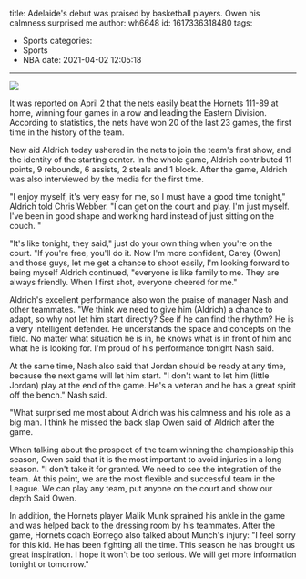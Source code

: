 title: Adelaide's debut was praised by basketball players. Owen  his calmness surprised me
author: wh6648
id: 1617336318480
tags: 
- Sports
categories: 
- Sports
- NBA
date: 2021-04-02 12:05:18
---
![](https://p3.itc.cn/images01/20210402/7351978a871f40509ecda59084589733.jpeg)


It was reported on April 2 that the nets easily beat the Hornets 111-89 at home, winning four games in a row and leading the Eastern Division. According to statistics, the nets have won 20 of the last 23 games, the first time in the history of the team.

New aid Aldrich today ushered in the nets to join the team's first show, and the identity of the starting center. In the whole game, Aldrich contributed 11 points, 9 rebounds, 6 assists, 2 steals and 1 block. After the game, Aldrich was also interviewed by the media for the first time.

"I enjoy myself, it's very easy for me, so I must have a good time tonight," Aldrich told Chris Webber. "I can get on the court and play. I'm just myself. I've been in good shape and working hard instead of just sitting on the couch. "

"It's like tonight, they said," just do your own thing when you're on the court. "If you're free, you'll do it. Now I'm more confident, Carey (Owen) and those guys, let me get a chance to shoot easily, I'm looking forward to being myself Aldrich continued, "everyone is like family to me. They are always friendly. When I first shot, everyone cheered for me."

Aldrich's excellent performance also won the praise of manager Nash and other teammates. "We think we need to give him (Aldrich) a chance to adapt, so why not let him start directly? See if he can find the rhythm? He is a very intelligent defender. He understands the space and concepts on the field. No matter what situation he is in, he knows what is in front of him and what he is looking for. I'm proud of his performance tonight Nash said.

At the same time, Nash also said that Jordan should be ready at any time, because the next game will let him start. "I don't want to let him (little Jordan) play at the end of the game. He's a veteran and he has a great spirit off the bench." Nash said.

"What surprised me most about Aldrich was his calmness and his role as a big man. I think he missed the back slap Owen said of Aldrich after the game.

When talking about the prospect of the team winning the championship this season, Owen said that it is the most important to avoid injuries in a long season. "I don't take it for granted. We need to see the integration of the team. At this point, we are the most flexible and successful team in the League. We can play any team, put anyone on the court and show our depth Said Owen.

In addition, the Hornets player Malik Munk sprained his ankle in the game and was helped back to the dressing room by his teammates. After the game, Hornets coach Borrego also talked about Munch's injury: "I feel sorry for this kid. He has been fighting all the time. This season he has brought us great inspiration. I hope it won't be too serious. We will get more information tonight or tomorrow."

